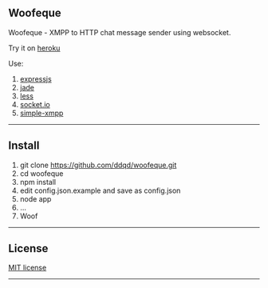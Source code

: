 
Woofeque
---
Woofeque - XMPP to HTTP chat message sender using websocket.   

Try it on [heroku](http://woofeque.herokuapp.com/)




Use:

1. [expressjs](http://expressjs.com)
2. [jade](https://github.com/visionmedia/jade)
3. [less](https://github.com/less/less.js)
4. [socket.io](https://github.com/learnboost/socket.io)
5. [simple-xmpp](https://github.com/simple-xmpp/node-simple-xmpp)

----------

Install
---------
1. git clone https://github.com/ddqd/woofeque.git
2. cd woofeque
3. npm install
4. edit config.json.example and save as config.json
5. node app
6. ...
7. Woof

----------


License
---

[MIT license](http://opensource.org/licenses/MIT)

--------------
